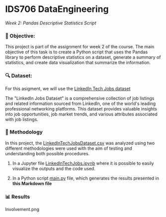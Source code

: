 # IDS706 DataEngineering

_Week 2: Pandas Descriptive Statistics Script_

### 🎯 Objective: 
This project is part of the assignment for week 2 of the course. The main objective of this task is to create a Python script that uses the Pandas library to perform descriptive statistics on a dataset, generate a summary of statistics, and create data visualization that summarize the information.


### 🔍 Dataset: 
For this asigment, we will use the [LinkedIn Tech Jobs dataset](https://www.kaggle.com/datasets/joebeachcapital/linkedin-jobs?resource=download&select=final_data.csv) 

The "LinkedIn Jobs Dataset" is a comprehensive collection of job listings and related information sourced from LinkedIn, one of the world's leading professional networking platforms. This dataset provides valuable insights into job opportunities, job market trends, and various attributes associated with job listings.

### 🧪 Methodology

In this project, the [LinkedInTechJobsDataset.csv](LinkedInTechJobsDataset.csv)  was analyzed using two different methodologies were used with the aim of testing and understanding both possible procedures.

1. In a Jupyter file [LinkedInTechJobs.ipynb](https://github.com/nogibjj/IDS706_DataEngineering_BarbaraFlores/blob/main/LinkedInTechJobs.ipynb) where it is possible to easily visualize the outputs and the code used.

2. In a Python script [main.py](https://github.com/nogibjj/IDS706_DataEngineering_BarbaraFlores/blob/main/main.py) file, which generates the results presented in **this Markdown file**

### 📊 Results

Involvement.png